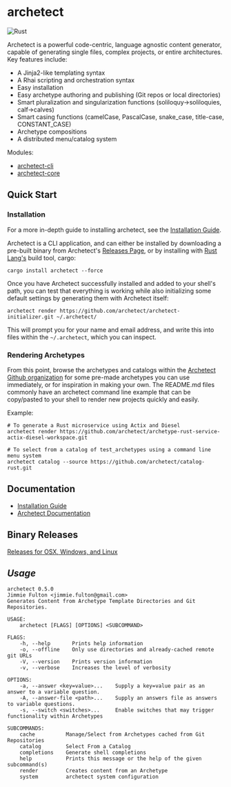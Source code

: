 # archetect

![Rust](https://github.com/archetect/archetect/workflows/Rust/badge.svg)

Archetect is a powerful code-centric, language agnostic content generator, capable of generating single files, complex
projects, or entire architectures. Key features include:

- A Jinja2-like templating syntax
- A Rhai scripting and orchestration syntax
- Easy installation
- Easy archetype authoring and publishing (Git repos or local directories)
- Smart pluralization and singularization functions (soliloquy->soliloquies, calf->calves)
- Smart casing functions (camelCase, PascalCase, snake_case, title-case, CONSTANT_CASE)
- Archetype compositions
- A distributed menu/catalog system

Modules:

- [archetect-cli](archetect-cli/README.md)
- [archetect-core](archetect-core/README.md)

## Quick Start

### Installation

For a more in-depth guide to installing archetect, see the [Installation Guide](https://archetect.github.io/getting_started/installation.html).

Archetect is a CLI application, and can either be installed by downloading a pre-built binary from Archetect's
[Releases Page](https://github.com/archetect/archetect/releases/latest), or by installing with
[Rust Lang's](https://rustup.rs/) build tool, cargo:

```shell
cargo install archetect --force
```

Once you have Archetect successfully installed and added to your shell's path, you can test that everything is working while
also initializing some default settings by generating them with Archetect itself:

```shell
archetect render https://github.com/archetect/archetect-initializer.git ~/.archetect/
```

This will prompt you for your name and email address, and write this into files within the `~/.archetect`, which you can
inspect.

### Rendering Archetypes

From this point, browse the archetypes and catalogs within the [Archetect Github organization](https://github.com/archetect)
for some pre-made archetypes you can use immediately, or for inspiration in making your own. The README.md files commonly
have an archetect command line example that can be copy/pasted to your shell to render new projects quickly and easily.

Example:

```shell
# To generate a Rust microservice using Actix and Diesel
archetect render https://github.com/archetect/archetype-rust-service-actix-diesel-workspace.git

# To select from a catalog of test_archetypes using a command line menu system
archetect catalog --source https://github.com/archetect/catalog-rust.git
```

## Documentation

- [Installation Guide](https://archetect.github.io/getting_started/installation.html)
- [Archetect Documentation](https://archetect.github.io/archetect.html)

## Binary Releases

[Releases for OSX, Windows, and Linux](https://github.com/archetect/archetect/releases)

## _Usage_

```
archetect 0.5.0
Jimmie Fulton <jimmie.fulton@gmail.com>
Generates Content from Archetype Template Directories and Git Repositories.

USAGE:
    archetect [FLAGS] [OPTIONS] <SUBCOMMAND>

FLAGS:
    -h, --help       Prints help information
    -o, --offline    Only use directories and already-cached remote git URLs
    -V, --version    Prints version information
    -v, --verbose    Increases the level of verbosity

OPTIONS:
    -a, --answer <key=value>...    Supply a key=value pair as an answer to a variable question.
    -A, --answer-file <path>...    Supply an answers file as answers to variable questions.
    -s, --switch <switches>...     Enable switches that may trigger functionality within Archetypes

SUBCOMMANDS:
    cache          Manage/Select from Archetypes cached from Git Repositories
    catalog        Select From a Catalog
    completions    Generate shell completions
    help           Prints this message or the help of the given subcommand(s)
    render         Creates content from an Archetype
    system         archetect system configuration
```
